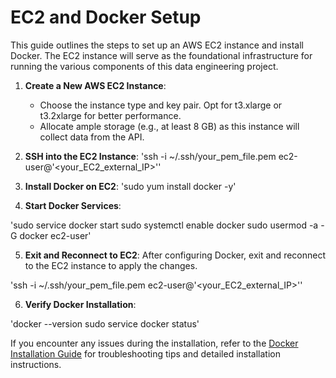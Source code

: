 # EC2 and Docker Setup

This guide outlines the steps to set up an AWS EC2 instance and install Docker. The EC2 instance will serve as the foundational infrastructure for running the various components of this data engineering project.

1. **Create a New AWS EC2 Instance**:
   - Choose the instance type and key pair. Opt for t3.xlarge or t3.2xlarge for better performance.
   - Allocate ample storage (e.g., at least 8 GB) as this instance will collect data from the API.
2. **SSH into the EC2 Instance**:
'ssh -i ~/.ssh/your_pem_file.pem ec2-user@'<your_EC2_external_IP>''

3. **Install Docker on EC2**:
'sudo yum install docker -y'

4. **Start Docker Services**:

'sudo service docker start
sudo systemctl enable docker
sudo usermod -a -G docker ec2-user'

5. **Exit and Reconnect to EC2**:
After configuring Docker, exit and reconnect to the EC2 instance to apply the changes.

'ssh -i ~/.ssh/your_pem_file.pem ec2-user@'<your_EC2_external_IP>''

6. **Verify Docker Installation**:

'docker --version
sudo service docker status'

If you encounter any issues during the installation, refer to the [Docker Installation Guide](https://docs.docker.com/engine/install/) for troubleshooting tips and detailed installation instructions.